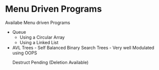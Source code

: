 <h1>Menu Driven Programs</h1>
<p>Availabe Menu driven Programs</p>
<ul>
  <li>Queue
  <ul>
    <li>Using a Circular Array</li>
    <li>Using a Linked List</li>
  </ul>
  </li>
  <li>
    AVL Trees - Self Balanced Binary Search Trees - Very well Modulated using OOPS
    <p>Destruct Pending (Deletion Available)</p>
    
  </li>
</ul>

